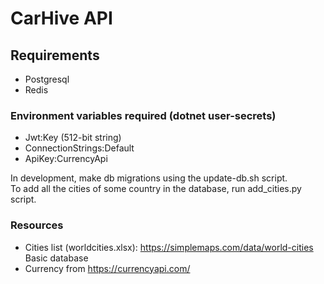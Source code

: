 # CarHive API

## Requirements

- Postgresql
- Redis

### Environment variables required (dotnet user-secrets)
- Jwt:Key (512-bit string)
- ConnectionStrings:Default
- ApiKey:CurrencyApi

In development, make db migrations using the update-db.sh script. \
To add all the cities of some country in the database, run add_cities.py script.


### Resources
- Cities list (worldcities.xlsx): https://simplemaps.com/data/world-cities Basic database
- Currency from https://currencyapi.com/

